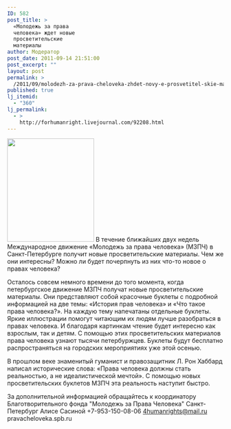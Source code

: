 ```yaml
---
ID: 582
post_title: >
  «Молодежь за права
  человека» ждет новые
  просветительские
  материалы
author: Модератор
post_date: 2011-09-14 21:51:00
post_excerpt: ""
layout: post
permalink: >
  /2011/09/molodezh-za-prava-cheloveka-zhdet-novy-e-prosvetitel-skie-materialy.html
published: true
lj_itemid:
  - "360"
lj_permalink:
  - >
    http://forhumanright.livejournal.com/92208.html
---
```

<a href="http://pics.livejournal.com/forhumanright/pic/00008r2h/"><img src="http://pics.livejournal.com/forhumanright/pic/00008r2h" width="202" height="240" border='0'/></a> В течение ближайших двух недель Международное движение «Молодежь за права человека» (МЗПЧ) в Санкт-Петербурге получит новые просветительские материалы. Чем же они интересны? Можно ли будет почерпнуть из них что-то новое о правах человека?

Осталось совсем немного времени до того момента, когда петербургское движение МЗПЧ получат новые просветительские материалы. Они представляют собой красочные буклеты с подробной информацией на две темы: «История прав человека» и «Что такое права человека?». На каждую тему напечатаны отдельные буклеты. Яркие иллюстрации помогут читающим их людям лучше разобраться в правах человека. И благодаря картинкам чтение будет интересно как взрослым, так и детям. С помощью этих просветительских материалов права человека узнают тысячи петербуржцев. Буклеты будут бесплатно распространяться на городских мероприятиях уже этой осенью.
	
В прошлом веке знаменитый гуманист и правозащитник Л. Рон Хаббард написал исторические слова: «Права человека должны стать реальностью, а не идеалистической мечтой». С помощью новых просветительских буклетов МЗПЧ эта реальность наступит быстро.

За дополнительной информацией обращайтесь к координатору 
Благотворительного фонда "Молодежь за Права Человека" Санкт-Петербург 
Алисе Сасиной
+7-953-150-08-06 
4humanrights@mail.ru 
pravacheloveka.spb.ru